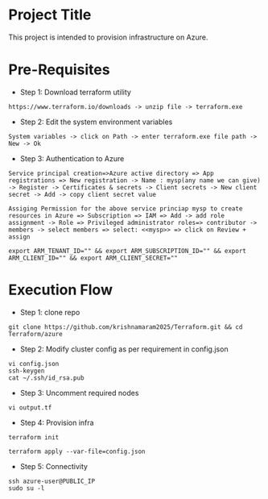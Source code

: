 # Project Title
This project is intended to provision infrastructure on Azure.
# Pre-Requisites
* Step 1: Download terraform utility
```
https://www.terraform.io/downloads -> unzip file -> terraform.exe
```
* Step 2: Edit the system environment variables
```
System variables -> click on Path -> enter terraform.exe file path -> New -> Ok 
```
* Step 3: Authentication to Azure
```
Service principal creation=>Azure active directory => App registrations => New registration -> Name : mysp(any name we can give) -> Register -> Certificates & secrets -> Client secrets -> New client secret -> Add -> copy client secret value
```
```
Assiging Permission for the above service princiap mysp to create resources in Azure => Subscription => IAM => Add -> add role assignment -> Role => Privileged administrator roles=> contributor -> members -> select members => select: <<mysp>> => click on Review + assign
```
```
export ARM_TENANT_ID="" && export ARM_SUBSCRIPTION_ID="" && export ARM_CLIENT_ID="" && export ARM_CLIENT_SECRET=""
```
# Execution Flow

* Step 1: clone repo
```
git clone https://github.com/krishnamaram2025/Terraform.git && cd Terraform/azure
```
* Step 2: Modify cluster config as per requirement in config.json
```
vi config.json
ssh-keygen
cat ~/.ssh/id_rsa.pub
```
* Step 3:  Uncomment required nodes
```
vi output.tf 
```
* Step 4: Provision infra
```
terraform init
```
```
terraform apply --var-file=config.json
```
* Step 5: Connectivity
```
ssh azure-user@PUBLIC_IP
sudo su -l
```